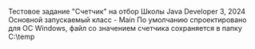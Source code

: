 Тестовое задание "Счетчик" на отбор Школы Java Developer 3, 2024
Основной запускаемый класс - Main
По умолчанию спроектировано для ОС Windows, файл со значением счетчика сохраняется в папку C:\temp
